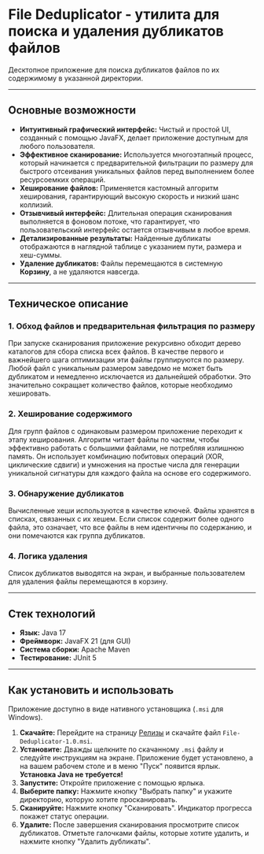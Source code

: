 # File Deduplicator - утилита для поиска и удаления дубликатов файлов

Десктопное приложение для поиска дубликатов файлов по их содержимому в указанной директории.

---

## Основные возможности

*   **Интуитивный графический интерфейс:** Чистый и простой UI, созданный с помощью JavaFX, делает приложение доступным для любого пользователя.
*   **Эффективное сканирование:** Используется многоэтапный процесс, который начинается с предварительной фильтрации по размеру для быстрого отсеивания уникальных файлов перед выполнением более ресурсоемких операций.
*   **Хеширование файлов:** Применяется кастомный алгоритм хеширования, гарантирующий высокую скорость и низкий шанс коллизий.
*   **Отзывчивый интерфейс:** Длительная операция сканирования выполняется в фоновом потоке, что гарантирует, что пользовательский интерфейс остается отзывчивым в любое время.
*   **Детализированные результаты:** Найденные дубликаты отображаются в наглядной таблице с указанием пути, размера и хеш-суммы.
*   **Удаление дубликатов:** Файлы перемещаются в системную **Корзину**, а не удаляются навсегда.

---

## Техническое описание

### 1. Обход файлов и предварительная фильтрация по размеру
При запуске сканирования приложение рекурсивно обходит дерево каталогов для сбора списка всех файлов. В качестве первого и важнейшего шага оптимизации эти файлы группируются по размеру. Любой файл с уникальным размером заведомо не может быть дубликатом и немедленно исключается из дальнейшей обработки. Это значительно сокращает количество файлов, которые необходимо хешировать.

### 2. Хеширование содержимого
Для групп файлов с одинаковым размером приложение переходит к этапу хеширования. Алгоритм читает файлы по частям, чтобы эффективно работать с большими файлами, не потребляя излишнюю память. Он использует комбинацию побитовых операций (XOR, циклические сдвиги) и умножения на простые числа для генерации уникальной сигнатуры для каждого файла на основе его содержимого.

### 3. Обнаружение дубликатов
Вычисленные хеши используются в качестве ключей. Файлы хранятся в списках, связанных с их хешем. Если список содержит более одного файла, это означает, что все файлы в нем идентичны по содержанию, и они помечаются как группа дубликатов.

### 4. Логика удаления
Список дубликатов выводятся на экран, и выбранные пользователем для удаления файлы перемещаются в корзину.

---

##  Стек технологий

*   **Язык:** Java 17
*   **Фреймворк:** JavaFX 21 (для GUI)
*   **Система сборки:** Apache Maven
*   **Тестирование:** JUnit 5

---

## Как установить и использовать

Приложение доступно в виде нативного установщика (`.msi` для Windows).

1.  **Скачайте:** Перейдите на страницу [Релизы](https://github.com/drekod18/file-deduplicator/releases) и скачайте файл `File-Deduplicator-1.0.msi`.
2.  **Установите:** Дважды щелкните по скачанному `.msi` файлу и следуйте инструкциям на экране. Приложение будет установлено, а на вашем рабочем столе и в меню "Пуск" появится ярлык. **Установка Java не требуется!**
3.  **Запустите:** Откройте приложение с помощью ярлыка.
4.  **Выберите папку:** Нажмите кнопку "Выбрать папку" и укажите директорию, которую хотите просканировать.
5.  **Сканируйте:** Нажмите кнопку "Сканировать". Индикатор прогресса покажет статус операции.
6.  **Удалите:** После завершения сканирования просмотрите список дубликатов. Отметьте галочками файлы, которые хотите удалить, и нажмите кнопку "Удалить дубликаты".

